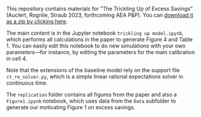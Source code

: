 This repository contains materials for "The Trickling Up of Excess Savings" (Auclert, Rognlie, Straub 2023, forthcoming AEA P&P). You can [download it as a zip by clicking here](https://github.com/shade-econ/trickling-up/archive/refs/heads/main.zip).

The main content is in the Jupyter notebook `trickling up model.ipynb`, which performs all calculations in the paper to generate Figure 4 and Table 1. You can easily edit this notebook to do new simulations with your own parameters—for instance, by editing the parameters for the main calibration in cell 4.

Note that the extensions of the baseline model rely on the support file `ct_re_solver.py`, which is a simple linear rational expectations solver in continuous time.

The `replication` folder contains all figures from the paper and also a `Figure1.ipynb` notebook, which uses data from the `Data` subfolder to generate our motivating Figure 1 on excess savings.
